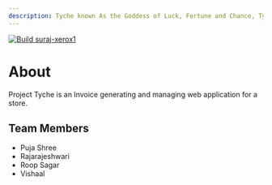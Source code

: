```yaml
---
description: Tyche known As the Goddess of Luck, Fortune and Chance, Tyche has absolute control and divine authority over luck.
---
```


[![Build suraj-xerox1](https://github.com/pujzza/Project-Tyche/actions/workflows/AutoBuild-Tyche.yml/badge.svg?branch=dev_main)](https://github.com/pujzza/Project-Tyche/actions/workflows/AutoBuild-Tyche.yml)

# About

Project Tyche is an Invoice generating and managing web application for a store.

## Team Members

* Puja Shree
* Rajarajeshwari
* Roop Sagar
* Vishaal

